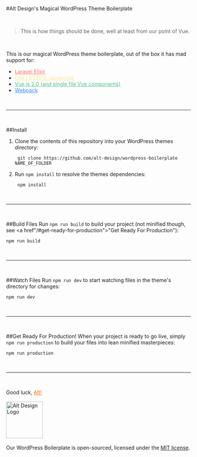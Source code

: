 #Alt Design's Magical WordPress Theme Boilerplate

<br>

> This is how things should be done, well at least from our point of Vue.

<br>

This is our magical WordPress theme boilerplate, out of the box it has mad support for:
- <a style="color:#F77462" href="https://laravel.com/docs/elixir" target="_blank">Laravel Elixir</a>     
- <a style="color:#F5E89C" href="http://es6-features.org/" target="_blank">ES6 / ES2015 Javascript</a>
- <a style="color:#4FC08D" href="http://vuejs.org" target="_blank">Vue.js 2.0 (and single file Vue components)</a>
- <a style="color:#4286f4" href="https://webpack.github.io/" target="_blank">Webpack</a>

<br><hr><br>


##Install
1. Clone the contents of this repository into your WordPress themes directory:
    
        git clone https://github.com/alt-design/wordpress-boilerplate NAME_OF_FOLDER
        
2. Run <code>npm install</code> to resolve the themes dependencies:

        npm install

<br><hr><br>

##Build Files
Run <code>npm run build</code> to build your project (not minified though, see <a href"/#get-ready-for-production">"Get Ready For Production"</a>):

    npm run build
        

<br><hr><br>

##Watch Files
Run <code>npm run dev</code> to start watching files in the theme's directory for changes:

    npm run dev
        

<br><hr><br>

##Get Ready For Production!
When your project is ready to go live, simply <code>npm run production</code> to build your files into lean minified masterpieces:
    
    npm run production
    

<br><hr><br>

Good luck, <a href="http://alt-design.net" tagret="_blank" style="color:#f60">Alt!</a>
<br><br>
<a href="http://alt-design.net" target="_blank">
    <img src="https://alt-design.net/wp-content/themes/alt-design-updated/images/altdesign.svg" height="100" alt="Alt Design Logo" title="Alt Design"/>
</a>
<br><br>
Our WordPress Boilerplate is open-sourced, licensed under the <a href="https://opensource.org/licenses/MIT" target="_blank">MIT license</a>.
